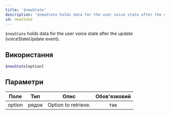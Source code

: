 ```yaml
---
title: '$newState'
description: '$newState holds data for the user voice state after the update (voiceStateUpdate event).'
id: newState
---
```


`$newState` holds data for the user voice state after the update (voiceStateUpdate event).

## Використання

```php
$newState[option]
```

## Параметри

| Поле   | Тип   | Опис                | Обов'язковий |
| ------ | ----- | ------------------- |:------------:|
| option | рядок | Option to retrieve. |     так      |